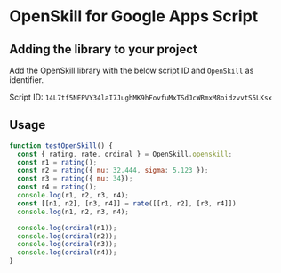 # OpenSkill for Google Apps Script

## Adding the library to your project

Add the OpenSkill library with the below script ID and `OpenSkill` as identifier.

Script ID: `14L7tf5NEPVY34laI7JughMK9hFovfuMxTSdJcWRmxM8oidzvvtS5LKsx`

## Usage

```js
function testOpenSkill() {
  const { rating, rate, ordinal } = OpenSkill.openskill;
  const r1 = rating();
  const r2 = rating({ mu: 32.444, sigma: 5.123 });
  const r3 = rating({ mu: 34});
  const r4 = rating();
  console.log(r1, r2, r3, r4);
  const [[n1, n2], [n3, n4]] = rate([[r1, r2], [r3, r4]])
  console.log(n1, n2, n3, n4);

  console.log(ordinal(n1));
  console.log(ordinal(n2));
  console.log(ordinal(n3));
  console.log(ordinal(n4));
}
```
